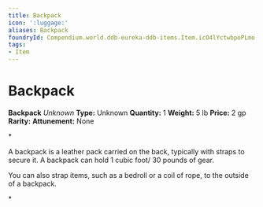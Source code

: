 ```yaml
---
title: Backpack
icon: ':luggage:'
aliases: Backpack
foundryId: Compendium.world.ddb-eureka-ddb-items.Item.icO4lYctwbpoPLmo
tags:
- Item
---
```


# Backpack

**Backpack**
_Unknown_
**Type:** Unknown
**Quantity:** 1
**Weight:** 5 lb
**Price:** 2 gp
**Rarity:** 
**Attunement:** None

*<p>A backpack is a leather pack carried on the back, typically with straps to secure it. A backpack can hold 1 cubic foot/ 30 pounds of gear.

You can also strap items, such as a bedroll or a coil of rope, to the outside of a backpack.</p>*